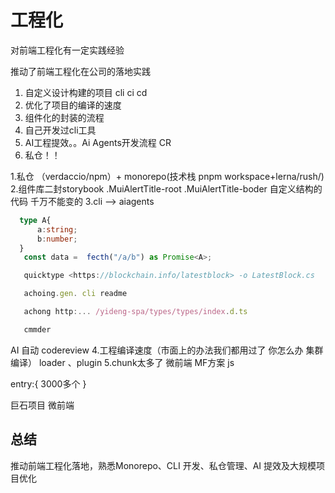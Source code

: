 # 工程化

对前端工程化有一定实践经验

推动了前端工程化在公司的落地实践

1. 自定义设计构建的项目 cli ci cd
2. 优化了项目的编译的速度
3. 组件化的封装的流程
4. 自己开发过cli工具
5. AI工程提效。。Ai Agents开发流程 CR
6. 私仓！！

1.私仓 （verdaccio/npm）+ monorepo(技术栈 pnpm workspace+lerna/rush/)
2.组件库二封storybook .MuiAlertTitle-root .MuiAlertTitle-boder 自定义结构的代码 千万不能变的
3.cli --> aiagents

```ts
  type A{
      a:string;
      b:number;
  }
   const data =  fecth("/a/b") as Promise<A>;

   quicktype <https://blockchain.info/latestblock> -o LatestBlock.cs

   achoing.gen. cli readme

   achong http:... /yideng-spa/types/types/index.d.ts

   cmmder

```

   AI  自动 codereview
4.工程编译速度（市面上的办法我们都用过了 你怎么办 集群编译） loader 、plugin
5.chunk太多了 微前端 MF方案 js

entry:{
    3000多个
}

巨石项目 微前端

## 总结

推动前端工程化落地，熟悉Monorepo、CLI 开发、私仓管理、AI 提效及大规模项目优化
